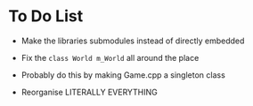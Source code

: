 # To Do List

- Make the libraries submodules instead of directly embedded

- Fix the `class World m_World` all around the place
- Probably do this by making Game.cpp a singleton class

- Reorganise LITERALLY EVERYTHING
